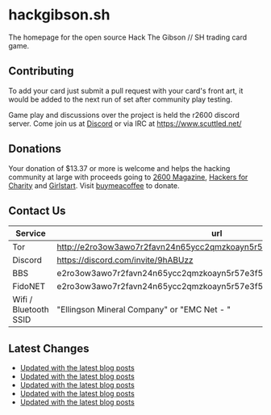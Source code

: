 # hackgibson.sh
The homepage for the open source Hack The Gibson // SH trading card game.


## Contributing

To add your card just submit a pull request with your card's front art, it would be added to the next run of set after community play testing.

Game play and discussions over the project is held the r2600 discord server. Come join us at [Discord](https://discord.com/invite/9hABUzz) or via IRC at https://www.scuttled.net/


## Donations

Your donation of $13.37 or more is welcome and helps the hacking community at large with proceeds going to [2600 Magazine](https://2600.com/), [Hackers for Charity](https://hackersforcharity.org) and [Girlstart](https://girlstart.org).  Visit [buymeacoffee](https://www.buymeacoffee.com/hackgibson.sh) to donate.


## Contact Us

Service | url
-|-
Tor | http://e2ro3ow3awo7r2favn24n65ycc2qmzkoayn5r57e3f56nvjwdcgg32ad.onion
Discord | https://discord.com/invite/9hABUzz
BBS | e2ro3ow3awo7r2favn24n65ycc2qmzkoayn5r57e3f56nvjwdcgg32ad.onion:23
FidoNET | e2ro3ow3awo7r2favn24n65ycc2qmzkoayn5r57e3f56nvjwdcgg32ad.onion:24554
Wifi / Bluetooth SSID | "Ellingson Mineral Company" or "EMC Net - <fidonet address>"

## Latest Changes
<!-- BLOG-POST-LIST:START -->
- [Updated with the latest blog posts](https://github.com/DFW2600/hackgibson.sh/commit/7d041b0eec897cfabe6a0aefe7fd8db755dd4db1)
- [Updated with the latest blog posts](https://github.com/DFW2600/hackgibson.sh/commit/6bd117f2f9de4cf4b0ff149f84d3ad00c87821d3)
- [Updated with the latest blog posts](https://github.com/DFW2600/hackgibson.sh/commit/e37b974676aaf092886c98645d51ea09c6f540c1)
- [Updated with the latest blog posts](https://github.com/DFW2600/hackgibson.sh/commit/e544f7a5b2c0be5e2e68366c08655c9040b5c74a)
- [Updated with the latest blog posts](https://github.com/DFW2600/hackgibson.sh/commit/afc0910ae0f7355c49143aaf83f346951eecdd68)
<!-- BLOG-POST-LIST:END -->
